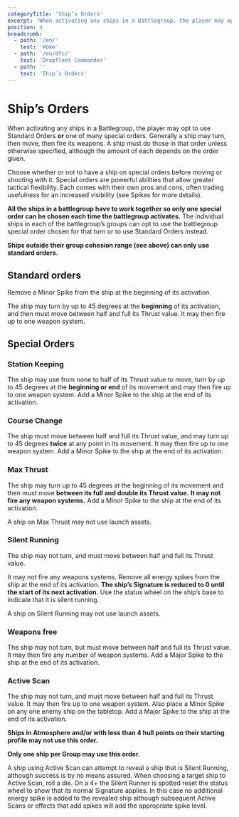 ```yaml
---
categoryTitle: 'Ship’s Orders'
excerpt: 'When activating any ships in a Battlegroup, the player may opt to use Standard Orders or one of many special orders.'
position: 4
breadcrumb:
  - path: '/en/'
    text: 'Home'
  - path: '/en/dfc/'
    text: 'Dropfleet Commander'
  - path: ''
    text: 'Ship´s Orders'
---
```


# Ship’s Orders

When activating any ships in a Battlegroup, the player may opt to use Standard Orders **or** one of many special orders. Generally a ship may turn, then move, then fire its weapons. A ship must do those in that order unless otherwise specified, although the amount of each depends on the order given.

Choose whether or not to have a ship on special orders before moving or shooting with it. Special orders are powerful abilities that allow greater tactical flexibility. Each comes with their own pros and cons, often trading usefulness for an increased visibility (see Spikes for more details).

**All the ships in a battlegroup have to work together so only one  special  order can be chosen each time the battlegroup activates.** The individual ships in each of the battlegroup’s groups can opt to use the battlegroup special order chosen for that turn or to use Standard Orders instead.

**Ships outside their group cohesion range (see above) can only use standard orders.**

## Standard orders

Remove a Minor Spike from the ship at the beginning of its activation.

The ship may turn by up to 45 degrees at the **beginning** of its activation, and then must move between half and full its Thrust value. It may then fire up to one weapon system.

## Special Orders

### Station Keeping

The ship may use from none to half of its Thrust value to move, turn by up to 45 degrees at the **beginning or end** of its movement and may then fire up to one weapon system. Add a Minor Spike to the ship at the end of its activation.

### Course Change

The ship must move between half and full its Thrust value, and may turn up to 45 degrees **twice** at any point in its movement. It may then fire up to one weapon system. Add a Minor Spike to the ship at the end of its activation.

### Max Thrust

The ship may turn up to 45 degrees at the beginning of its movement and then must move **between its full and double its Thrust value.** **It may not fire any weapon systems.** Add a Minor Spike to the ship at the end of its activation.

A ship on Max Thrust may not use launch assets.

### Silent Running

The ship may not turn, and must move between half and full its Thrust value.

It may not fire any weapons systems. Remove all energy spikes from the ship at the end of its activation. **The ship’s Signature is reduced to 0 until the start of its next activation.** Use the status wheel on the ship’s base to indicate that it is silent running.

A ship on Silent Running may not use launch assets.

### Weapons free

The ship may not turn, but must move between half and full its Thrust value. It may then fire any number of weapon systems. Add a Major Spike to the ship at the end of its activation.

### Active Scan

The ship may not turn, and must move between half and full its Thrust value. It may then fire up to one weapon system. Also place a Minor Spike on any one enemy ship on the tabletop. Add a Major Spike to the ship at the end of its activation.

**Ships in Atmosphere and/or with less than 4 hull points on their starting profile may not use this order.**

**Only one ship per Group may use this order.**

A ship using Active Scan can attempt to reveal a ship that is Silent Running, although success is by no means assured. When choosing a target ship to Active Scan, roll a die. On a 4+ the Silent Runner is spotted   reset the status wheel to show that its normal Signature applies. In this case no additional energy spike is added to the revealed ship although subsequent Active Scans or effects that add spikes will add the appropriate spike level.
